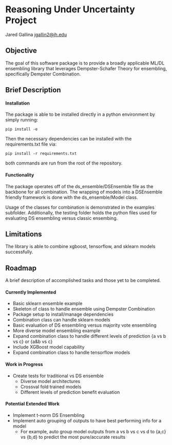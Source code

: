 # Reasoning Under Uncertainty Project

Jared Gallina
jgallin2@jh.edu


## Objective

The goal of this software package is to provide a broadly applicable ML/DL ensembling
library that leverages Dempster-Schafer Theory for ensembling, specifically Dempster
Combination.


## Brief Description

#### Installation

The package is able to be installed directly in a python environment by simply running:

```
pip install -e
```

Then the necessary dependencies can be installed with the requirements.txt file via:

```
pip install -r requirements.txt
```

both commands are run from the root of the repository.

#### Functionality

The package operates off of the ds_ensemble/DSEnsemble file as the backbone for all combination.
The wrapping of models into a DSEnsemble friendly framework is done with the ds_ensemble/Model class.

Usage of the classes for combination is demonstrated in the examples subfolder. Additionally,
the testing folder holds the python files used for evaluating DS ensembling versus classic
ensembing.


## Limitations

The library is able to combine xgboost, tensorflow, and sklearn models successfully.


## Roadmap

A brief description of accomplished tasks and those yet to be completed.

#### Currently Implemented

- Basic sklearn ensemble example
- Skeleton of class to handle ensemble using Dempster Combination
- Package setup to install/manage dependencies
- Combination class can handle sklearn models
- Basic evaluation of DS ensembling versus majority vote ensembling
- More diverse model ensembling example
- Expand combination class to handle different levels of prediction {a vs b vs c} or {a&b vs c}
- Include XGBoost model capability
- Expand combination class to handle tensorflow models

#### Work in Progress

- Create tests for traditional vs DS ensemble
    * Diverse model architectures
    * Crossval fold trained models
    * Different levels of prediction benefit evaluation

#### Potential Extended Work

- Implement t-norm DS Ensembling
- Implement auto grouping of outputs to have best performing info for a model
    * For example, auto group model outputs from a vs b vs c vs d to {a,c} vs {b,d} to predict the most pure/accurate results
     
